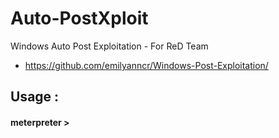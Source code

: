 # Auto-PostXploit
Windows Auto Post Exploitation - For ReD Team


* https://github.com/emilyanncr/Windows-Post-Exploitation/


## Usage :


  #### meterpreter >

